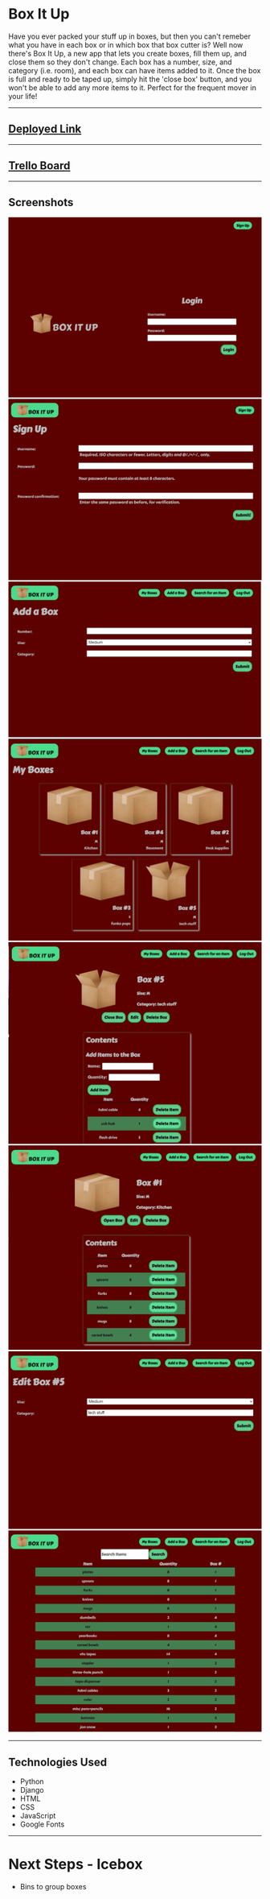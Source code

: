 # Box It Up

Have you ever packed your stuff up in boxes, but then you can't remeber what you have in each box or in which box that box cutter is? Well now there's Box It Up, a new app that lets you create boxes, fill them up, and close them so they don't change. Each box has a number, size, and category (i.e. room), and each box can have items added to it. Once the box is full and ready to be taped up, simply hit the 'close box' button, and you won't be able to add any more items to it. Perfect for the frequent mover in your life!
***

## [Deployed Link](https://boxitup-rhk.herokuapp.com/) 
***
## [Trello Board](https://trello.com/b/WeFdlvHi/unit-3-project)
***
## Screenshots
![Home/Login page](main_app/static/images/Home_login.png)<br>
![Signup Screen](main_app/static/images/signup.png)<br>
![Box Create](main_app/static/images/box_create.png)<br>
![Box List](main_app/static/images/box_list.png)<br>
![Box Details - Open](main_app/static/images/box_detail_open.png)<br>
![Box Details - Closed](main_app/static/images/box_detail_closed.png)<br>
![Edit Box Details](main_app/static/images/edit_box.png)<br>
![Search](main_app/static/images/search.png)<br>

***
## Technologies Used
  - Python
  - Django
  - HTML
  - CSS
  - JavaScript
  - Google Fonts
***
# Next Steps - Icebox
  - Bins to group boxes
